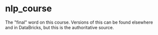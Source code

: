 # nlp_course

The "final" word on this course. Versions of this can be found elsewhere and in DataBricks, but this is the authoritative source.